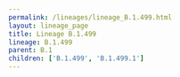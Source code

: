 ```yaml
---
permalink: /lineages/lineage_B.1.499.html
layout: lineage_page
title: Lineage B.1.499
lineage: B.1.499
parent: B.1
children: ['B.1.499', 'B.1.499.1']
---
```

